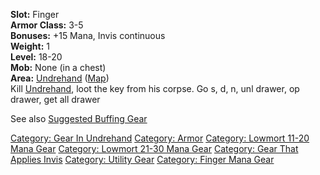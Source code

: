 <b>Slot:</b> Finger  
<b>Armor Class:</b> 3-5  
<b>Bonuses:</b> +15 Mana, Invis continuous  
<b>Weight:</b> 1  
<b>Level:</b> 18-20  
<b>Mob:</b> None (in a chest)  
<b>Area:</b> [Undrehand](:Category:_Undrehand.md "wikilink")
([Map](Undrehand_Map.md "wikilink"))  
Kill [Undrehand](Undrehand "wikilink"), loot the key from his corpse. Go
s, d, n, unl drawer, op drawer, get all drawer

See also [Suggested Buffing
Gear](Suggested_Spellcasting_Gear#Suggested_Buffing_Gear.md "wikilink")

[Category: Gear In Undrehand](Category:_Gear_In_Undrehand "wikilink")
[Category: Armor](Category:_Armor "wikilink") [Category: Lowmort 11-20
Mana Gear](Category:_Lowmort_11-20_Mana_Gear "wikilink") [Category:
Lowmort 21-30 Mana Gear](Category:_Lowmort_21-30_Mana_Gear "wikilink")
[Category: Gear That Applies
Invis](Category:_Gear_That_Applies_Invis "wikilink") [Category: Utility
Gear](Category:_Utility_Gear "wikilink") [Category: Finger Mana
Gear](Category:_Finger_Mana_Gear "wikilink")
